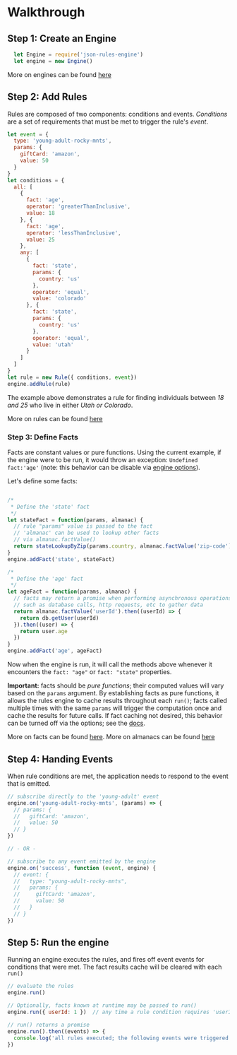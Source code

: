 # Walkthrough

## Step 1: Create an Engine

```js
  let Engine = require('json-rules-engine')
  let engine = new Engine()
```

More on engines can be found [here](./engine.md)

## Step 2: Add Rules

Rules are composed of two components: conditions and events.  _Conditions_ are a set of requirements that must be met to trigger the rule's _event_.

```js
let event = {
  type: 'young-adult-rocky-mnts',
  params: {
    giftCard: 'amazon',
    value: 50
  }
}
let conditions = {
  all: [
    {
      fact: 'age',
      operator: 'greaterThanInclusive',
      value: 18
    }, {
      fact: 'age',
      operator: 'lessThanInclusive',
      value: 25
    },
    any: [
      {
        fact: 'state',
        params: {
          country: 'us'
        },
        operator: 'equal',
        value: 'colorado'
      }, {
        fact: 'state',
        params: {
          country: 'us'
        },
        operator: 'equal',
        value: 'utah'
      }
    ]
  ]
}
let rule = new Rule({ conditions, event})
engine.addRule(rule)
```

The example above demonstrates a rule for finding individuals between _18 and 25_ who live in either _Utah or Colorado_.

More on rules can be found [here](./rules.md)

### Step 3: Define Facts

Facts are constant values or pure functions.  Using the current example, if the engine were to be run, it would throw an exception: `Undefined fact:'age'` (note: this behavior can be disable via [engine options](./engine.md#Options)).

Let's define some facts:

```js

/*
 * Define the 'state' fact
 */
let stateFact = function(params, almanac) {
  // rule "params" value is passed to the fact
  // 'almanac' can be used to lookup other facts
  // via almanac.factValue()
  return stateLookupByZip(params.country, almanac.factValue('zip-code'))
}
engine.addFact('state', stateFact)

/*
 * Define the 'age' fact
 */
let ageFact = function(params, almanac) {
  // facts may return a promise when performing asynchronous operations
  // such as database calls, http requests, etc to gather data
  return almanac.factValue('userId').then((userId) => {
    return db.getUser(userId)
  }).then((user) => {
    return user.age
  })
}
engine.addFact('age', ageFact)
```

Now when the engine is run, it will call the methods above whenever it encounters the ```fact: "age"``` or ```fact: "state"``` properties.

**Important:** facts should be *pure functions*; their computed values will vary based on the ```params``` argument.  By establishing facts as pure functions, it allows the rules engine to cache results throughout each ```run()```; facts called multiple times with the same ```params``` will trigger the computation once and cache the results for future calls.  If fact caching not desired, this behavior can be turned off via the options; see the [docs](./facts.md).

More on facts can be found [here](./facts.md).  More on almanacs can be found [here](./almanac.md)


## Step 4: Handing Events

When rule conditions are met, the application needs to respond to the event that is emitted.

```js
// subscribe directly to the 'young-adult' event
engine.on('young-adult-rocky-mnts', (params) => {
  // params: {
  //   giftCard: 'amazon',
  //   value: 50
  // }
})

// - OR -

// subscribe to any event emitted by the engine
engine.on('success', function (event, engine) {
  // event: {
  //   type: "young-adult-rocky-mnts",
  //   params: {
  //     giftCard: 'amazon',
  //     value: 50
  //   }
  // }
})
```

## Step 5: Run the engine

Running an engine executes the rules, and fires off event events for conditions that were met.  The fact results cache will be cleared with each ```run()```

```js
// evaluate the rules
engine.run()

// Optionally, facts known at runtime may be passed to run()
engine.run({ userId: 1 })  // any time a rule condition requires 'userId', '1' will be returned

// run() returns a promise
engine.run().then((events) => {
  console.log('all rules executed; the following events were triggered: ', events)
})
```
